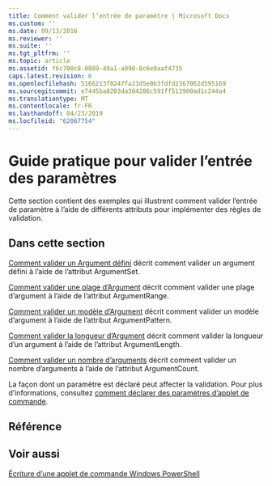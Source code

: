 ```yaml
---
title: Comment valider l’entrée de paramètre | Microsoft Docs
ms.custom: ''
ms.date: 09/13/2016
ms.reviewer: ''
ms.suite: ''
ms.tgt_pltfrm: ''
ms.topic: article
ms.assetid: f6c700c8-0889-49a1-a990-8c6e9aaf4735
caps.latest.revision: 6
ms.openlocfilehash: 5166213f8247fa23d5e0b3fdfd2367062d595169
ms.sourcegitcommit: e7445ba8203da304286c591ff513900ad1c244a4
ms.translationtype: MT
ms.contentlocale: fr-FR
ms.lasthandoff: 04/23/2019
ms.locfileid: "62067754"
---
```

# <a name="how-to-validate-parameter-input"></a>Guide pratique pour valider l’entrée des paramètres

Cette section contient des exemples qui illustrent comment valider l’entrée de paramètre à l’aide de différents attributs pour implémenter des règles de validation.

## <a name="in-this-section"></a>Dans cette section

[Comment valider un Argument défini](./how-to-validate-an-argument-set.md) décrit comment valider un argument défini à l’aide de l’attribut ArgumentSet.

[Comment valider une plage d’Argument](./how-to-validate-an-argument-range.md) décrit comment valider une plage d’argument à l’aide de l’attribut ArgumentRange.

[Comment valider un modèle d’Argument](./how-to-validate-an-argument-pattern.md) décrit comment valider un modèle d’argument à l’aide de l’attribut ArgumentPattern.

[Comment valider la longueur d’Argument](./how-to-validate-the-argument-length.md) décrit comment valider la longueur d’un argument à l’aide de l’attribut ArgumentLength.

[Comment valider un nombre d’arguments](./how-to-validate-an-argument-count.md) décrit comment valider un nombre d’arguments à l’aide de l’attribut ArgumentCount.

La façon dont un paramètre est déclaré peut affecter la validation. Pour plus d’informations, consultez [comment déclarer des paramètres d’applet de commande](./how-to-declare-cmdlet-parameters.md).

## <a name="reference"></a>Référence

## <a name="see-also"></a>Voir aussi

[Écriture d’une applet de commande Windows PowerShell](./writing-a-windows-powershell-cmdlet.md)
